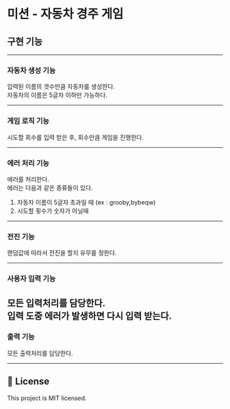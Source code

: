 # 미션 - 자동차 경주 게임

## 구현 기능

---
### 자동차 생성 기능 
입력된 이름의 갯수만큼 자동차를 생성한다.
<br>
자동차의 이름은 5글자 이하만 가능하다.

---
### 게임 로직 기능
시도할 회수를 입력 받은 후, 회수만큼 게임을 진행한다.

---
### 에러 처리 기능 
에러를 처리한다.
<br>
에러는 다음과 같은 종류들이 있다.
<br>
1. 자동차 이름이 5글자 초과일 때 (ex : grooby,bybeqw)
2. 시도할 횟수가 숫자가 아닐때

---
### 전진 기능 
랜덤값에 따라서 전진을 할지 유무를 정한다.

---
### 사용자 입력 기능
모든 입력처리를 담당한다.
<br>
입력 도중 에러가 발생하면 다시 입력 받는다.
---
### 출력 기능
모든 출력처리를 담당한다.

---
## 📝 License

This project is MIT licensed.
